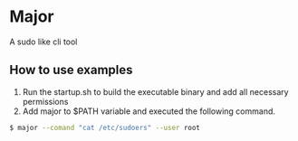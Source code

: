 # Major

A sudo like cli tool

## How to use examples

1. Run the startup.sh to build the executable binary and add all necessary permissions
2. Add major to $PATH variable and executed the following command.

```bash
$ major --comand "cat /etc/sudoers" --user root

```
